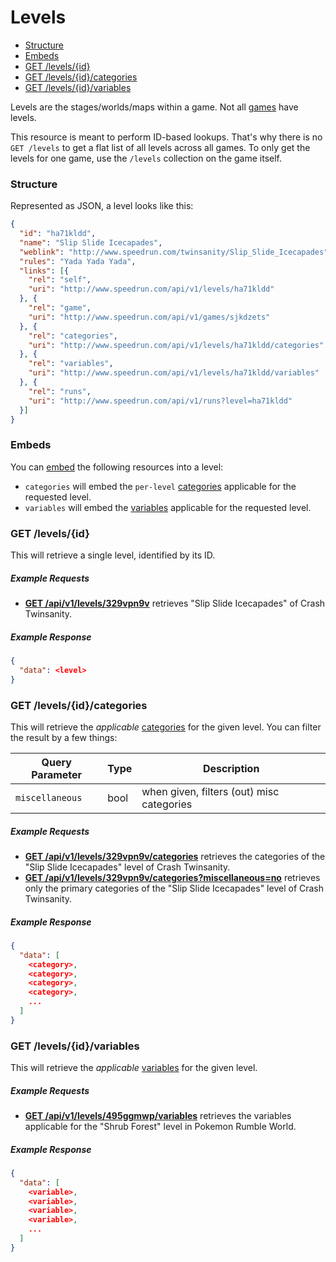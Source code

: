 # Levels

* [Structure](#structure)
* [Embeds](#embeds)
* [GET /levels/{id}](#get-levelsid)
* [GET /levels/{id}/categories](#get-levelsidcategories)
* [GET /levels/{id}/variables](#get-levelsidvariables)

Levels are the stages/worlds/maps within a game. Not all [games](games.md) have levels.

This resource is meant to perform ID-based lookups. That's why there is no ``GET /levels`` to
get a flat list of all levels across all games. To only get the levels for one game, use the
``/levels`` collection on the game itself.

### Structure

Represented as JSON, a level looks like this:

```json
{
  "id": "ha71kldd",
  "name": "Slip Slide Icecapades",
  "weblink": "http://www.speedrun.com/twinsanity/Slip_Slide_Icecapades",
  "rules": "Yada Yada Yada",
  "links": [{
    "rel": "self",
    "uri": "http://www.speedrun.com/api/v1/levels/ha71kldd"
  }, {
    "rel": "game",
    "uri": "http://www.speedrun.com/api/v1/games/sjkdzets"
  }, {
    "rel": "categories",
    "uri": "http://www.speedrun.com/api/v1/levels/ha71kldd/categories"
  }, {
    "rel": "variables",
    "uri": "http://www.speedrun.com/api/v1/levels/ha71kldd/variables"
  }, {
    "rel": "runs",
    "uri": "http://www.speedrun.com/api/v1/runs?level=ha71kldd"
  }]
}
```

### Embeds

You can [embed](embedding.md) the following resources into a level:

* ``categories`` will embed the ``per-level`` [categories](categories.md) applicable for the requested
  level.
* ``variables`` will embed the [variables](variables.md) applicable for the requested level.

### GET /levels/{id}

This will retrieve a single level, identified by its ID.

##### Example Requests

* [**GET /api/v1/levels/329vpn9v**](http://www.speedrun.com/api/v1/levels/329vpn9v) retrieves "Slip
  Slide Icecapades" of Crash Twinsanity.

##### Example Response

```json
{
  "data": <level>
}
```

### GET /levels/{id}/categories

This will retrieve the *applicable* [categories](categories.md) for the given level. You can filter
the result by a few things:

Query Parameter   | Type   | Description
----------------- | ------ | -----------------------------------------
``miscellaneous`` | bool   | when given, filters (out) misc categories

##### Example Requests

* [**GET /api/v1/levels/329vpn9v/categories**](http://www.speedrun.com/api/v1/levels/329vpn9v/categories)
  retrieves the categories of the "Slip Slide Icecapades" level of Crash Twinsanity.
* [**GET /api/v1/levels/329vpn9v/categories?miscellaneous=no**](http://www.speedrun.com/api/v1/levels/329vpn9v/categories?miscellaneous=no)
  retrieves only the primary categories of the "Slip Slide Icecapades" level of Crash Twinsanity.

##### Example Response

```json
{
  "data": [
    <category>,
    <category>,
    <category>,
    <category>,
    ...
  ]
}
```

### GET /levels/{id}/variables

This will retrieve the *applicable* [variables](variables.md) for the given level.

##### Example Requests

* [**GET /api/v1/levels/495ggmwp/variables**](http://www.speedrun.com/api/v1/levels/495ggmwp/variables)
  retrieves the variables applicable for the "Shrub Forest" level in Pokemon Rumble World.

##### Example Response

```json
{
  "data": [
    <variable>,
    <variable>,
    <variable>,
    <variable>,
    ...
  ]
}
```
